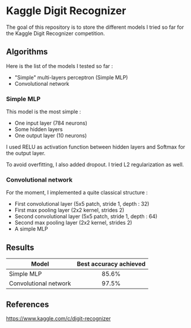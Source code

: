 # Kaggle Digit Recognizer
The goal of this repository is to store the different models I tried so far for the Kaggle Digit Recognizer competition.

## Algorithms
Here is the list of the models I tested so far :

* "Simple" multi-layers perceptron (Simple MLP)
* Convolutional network

### Simple MLP
This model is the most simple :

* One input layer (784 neurons)
* Some hidden layers
* One output layer (10 neurons)

I used RELU as activation function between hidden layers and Softmax for the output layer. 

To avoid overfitting, I also added dropout. I tried L2 regularization as well.

### Convolutional network
For the moment, I implemented a quite classical structure :

* First convolutional layer (5x5 patch, stride 1, depth : 32)
* First max pooling layer (2x2 kernel, strides 2)
* Second convolutional layer (5x5 patch, stride 1, depth : 64)
* Second max pooling layer (2x2 kernel, strides 2)
* A simple MLP

## Results

| Model                 | Best accuracy achieved |
| --------------------- |:----------------------:|
| Simple MLP            | 85.6%                  |
| Convolutional network | 97.5%                  |


## References
https://www.kaggle.com/c/digit-recognizer